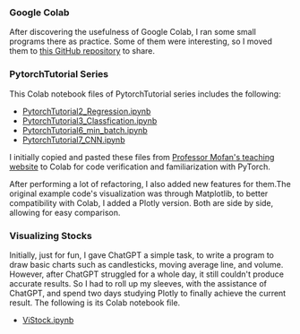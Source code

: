 ### Google Colab

After discovering the usefulness of Google Colab, I ran some small programs there as practice. Some of them were interesting, so I moved them to [this GitHub repository](https://github.com/YorkJong/Colab) to share.

### PytorchTutorial Series

This Colab notebook files of PytorchTutorial series includes the following:

* [PytorchTutorial2_Regression.ipynb](https://github.com/YorkJong/Colab/blob/3c8181e391d9f4215db19717c3473c8e4894224d/PytorchTutorial2_Regression.ipynb)
* [PytorchTutorial3_Classfication.ipynb](https://github.com/YorkJong/Colab/blob/3c8181e391d9f4215db19717c3473c8e4894224d/PytorchTutorial3_Classfication.ipynb)
* [PytorchTutorial6_min_batch.ipynb](https://github.com/YorkJong/Colab/blob/3c8181e391d9f4215db19717c3473c8e4894224d/PytorchTutorial6_min_batch.ipynb)
* [PytorchTutorial7_CNN.ipynb](https://github.com/YorkJong/Colab/blob/3c8181e391d9f4215db19717c3473c8e4894224d/PytorchTutorial7_CNN.ipynb)

I initially copied and pasted these files from [Professor Mofan's teaching website](https://juejin.cn/search?query=莫凡Pytorch教程&type=0) to Colab for code verification and familiarization with PyTorch. 

After performing a lot of refactoring, I also added new features for them.The original example code's visualization was through Matplotlib, to better compatibility with Colab, I added a Plotly version. Both are side by side, allowing for easy comparison.

### Visualizing Stocks

Initially, just for fun, I gave ChatGPT a simple task, to write a program to draw basic charts such as candlesticks, moving average line, and volume. However, after ChatGPT struggled for a whole day, it still couldn't produce accurate results. So I had to roll up my sleeves, with the assistance of ChatGPT, and spend two days studying Plotly to finally achieve the current result. The following is its Colab notebook file.

* [ViStock.ipynb](https://github.com/YorkJong/Colab/blob/3c8181e391d9f4215db19717c3473c8e4894224d/ViStock.ipynb)

